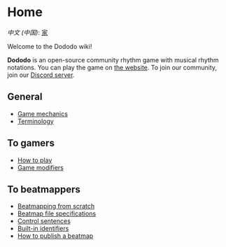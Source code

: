 # Home

*中文 (中国)*: [家](Home-zh-cn)

Welcome to the Dododo wiki!

**Dododo** is an open-source community rhythm game with musical rhythm notations.
You can play the game on [the website](https://ulysseszh.github.io/rpg/dododo/).
To join our community, join our [Discord server](https://discord.gg/yYdMw5hm2K).

## General

- [Game mechanics](game-mechanics)
- [Terminology](terminology)

## To gamers

- [How to play](how-to-play)
- [Game modifiers](game-modifiers)

## To beatmappers

- [Beatmapping from scratch](beatmapping-from-scratch)
- [Beatmap file specifications](beatmap-spec)
- [Control sentences](control-sentences)
- [Built-in identifiers](built-in-identifiers)
- [How to publish a beatmap](how-to-publish)
